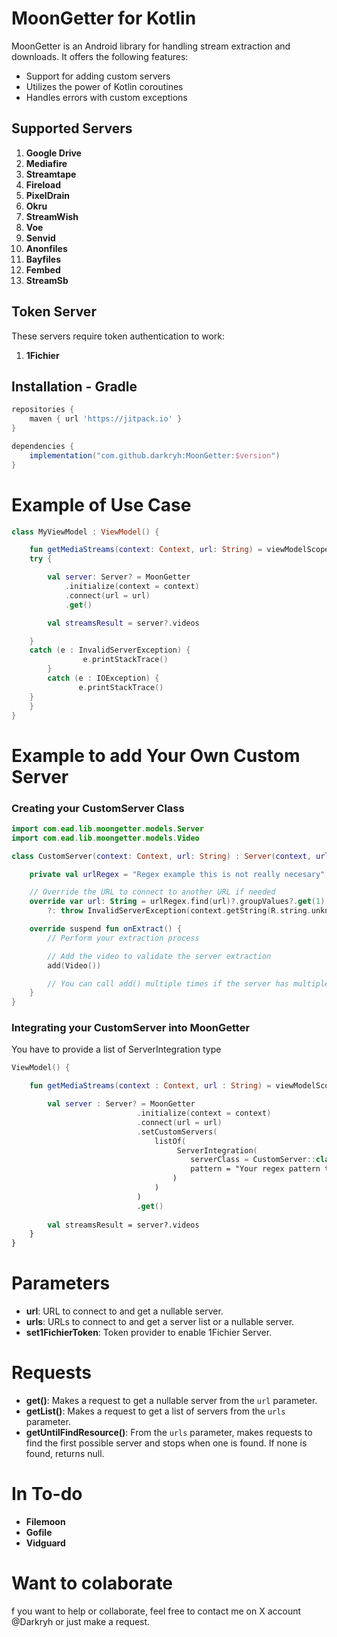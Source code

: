 # MoonGetter for Kotlin

MoonGetter is an Android library for handling stream extraction and downloads. It offers the following features:
- Support for adding custom servers
- Utilizes the power of Kotlin coroutines
- Handles errors with custom exceptions

## Supported Servers

1. **Google Drive**
2. **Mediafire**
3. **Streamtape**
4. **Fireload**
5. **PixelDrain**
6. **Okru**
7. **StreamWish**
8. **Voe**
9. **Senvid**
10. **Anonfiles**
11. **Bayfiles**
12. **Fembed**
13. **StreamSb**

## Token Server

These servers require token authentication to work:

1. **1Fichier**

## Installation - Gradle
```groovy  
repositories {   
    maven { url 'https://jitpack.io' }  
}

dependencies {  
    implementation("com.github.darkryh:MoonGetter:$version")
} 
```  
# Example of Use Case
```kotlin
class MyViewModel : ViewModel() {

    fun getMediaStreams(context: Context, url: String) = viewModelScope.launch(Dispatchers.IO) {
	try {

        val server: Server? = MoonGetter
            .initialize(context = context)
            .connect(url = url)
            .get()

        val streamsResult = server?.videos

	}
	catch (e : InvalidServerException) {
                e.printStackTrace()
        }
        catch (e : IOException) {
               e.printStackTrace()
	}
    }
}
```

# Example to add Your Own Custom Server

### Creating your CustomServer Class
```kotlin
import com.ead.lib.moongetter.models.Server
import com.ead.lib.moongetter.models.Video

class CustomServer(context: Context, url: String) : Server(context, url) {

    private val urlRegex = "Regex example this is not really necesary".toRegex()

    // Override the URL to connect to another URL if needed
    override var url: String = urlRegex.find(url)?.groupValues?.get(1)
        ?: throw InvalidServerException(context.getString(R.string.unknown_error))

    override suspend fun onExtract() {
        // Perform your extraction process

        // Add the video to validate the server extraction
        add(Video())

        // You can call add() multiple times if the server has multiple videos
    }
}
```

### Integrating your CustomServer into MoonGetter
You have to provide a list of ServerIntegration type
```kotlin
ViewModel() {

	fun getMediaStreams(context : Context, url : String) = viewModelScope.launch(IO) {

		val server : Server? = MoonGetter
                            .initialize(context = context)
                            .connect(url = url)
                            .setCustomServers(
                                listOf(
                                     ServerIntegration(
                                        serverClass = CustomServer::class.java,
                                        pattern = "Your regex pattern to identify when the server is called"
                                    )
                                )
                            )
                            .get()
				
		val streamsResult = server?.videos
	}
}
```
# Parameters

- **url**: URL to connect to and get a nullable server.
- **urls**: URLs to connect to and get a server list or a nullable server.
- **set1FichierToken**: Token provider to enable 1Fichier Server.

# Requests

- **get()**: Makes a request to get a nullable server from the `url` parameter.
- **getList()**: Makes a request to get a list of servers from the `urls` parameter.
- **getUntilFindResource()**: From the `urls` parameter, makes requests to find the first possible server and stops when one is found. If none is found, returns null.

# In To-do
- **Filemoon**
- **Gofile**
- **Vidguard**

# Want to colaborate
f you want to help or collaborate, feel free to contact me on X account @Darkryh or just make a request.
